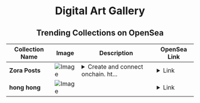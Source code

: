<div align="center">

# Digital Art Gallery

## Trending Collections on OpenSea

| Collection Name                       | Image                                                                                     | Description                       | OpenSea Link                                                                                          |
|---------------------------------------|-------------------------------------------------------------------------------------------|-----------------------------------|--------------------------------------------------------------------------------------------------------|
| **Zora Posts** | ![Image](https://i.seadn.io/s/raw/files/fc8d3b16c1a05d07cf1ad2bab0d1fc0a.jpg?w=500&auto=format?w=200&auto=format) | <details><summary>Create and connect onchain. ht...</summary>Create and connect onchain. https://zora.co</details> | <details><summary>Link</summary>[Zora Posts](https://opensea.io/collection/zora-posts-18944)</details> |
| **hong hong** | ![Image](https://i.seadn.io/s/raw/files/27e55c52bcef42f30f167d89459e18fd.jpg?w=500&auto=format?w=200&auto=format) |  | <details><summary>Link</summary>[hong hong](https://opensea.io/collection/hong-hong)</details> |

</div>